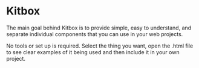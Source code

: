 # Kitbox

The main goal behind Kitbox is to provide simple, easy to understand, and separate individual components that you can use in your web projects.

No tools or set up is required. Select the thing you want, open the .html file to see clear examples of it being used and then include it in your own project.

